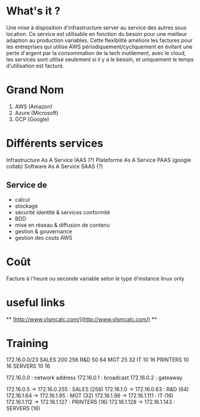 
# What's it ?

Une mise à disposition d'infrastructure server au service des autres sous location. Ce service est utilisable en fonction du besoin pour une meilleur adaption au production variables. Cette flexibilité améliore les factures pour les entreprises qui utilise AWS périodiquement/cycliquement en évitant une perte d'argent par la consommation de la tech inutilement, avec le cloud, les services sont utilisé seulement si il y a le besoin, et uniquement le temps d'utilisation est facturé.

# Grand Nom

1. AWS (Amazon)
2. Azure (Microsoft)
3. GCP (Google)

# Différents services 

Infrastructure As A Service  IAAS (?)
Plateforme As A Service PAAS (google collab)
Software As A Service  SAAS (?)

## Service de

* calcul
* stockage
* sécurité identité & services conformité
* BDD
* mise en réseau & diffusion de contenu
* gestion & gouvernance
* gestion des couts AWS

# Coût

Facture à l'heure ou seconde
variable selon le type d'instance
linux only

# useful links

**
[http://www.vlsmcalc.com/](http://www.vlsmcalc.com/)
**

# Training

172.16.0.0/23
SALES 200 256
R&D 50 64
MGT 25 32
IT 10 16
PRINTERS 10 16
SERVERS 10 16

172.16.0.0 : network address
172.16.0.1 : broadcast
172.16.0.2 : gateaway

172.16.0.5 -> 172.16.0.255 : SALES (256)
172.16.1.0 -> 172.16.0.63 : R&D (64)
172.16.1.64 -> 172.16.1.95 : MGT (32)
172.16.1.96 -> 172.16.1.111 : IT (16)
172.16.1.112 -> 172.16.1.127 : PRINTERS (16)
172.16.1.128 -> 172.16.1.143 : SERVERS (16)
